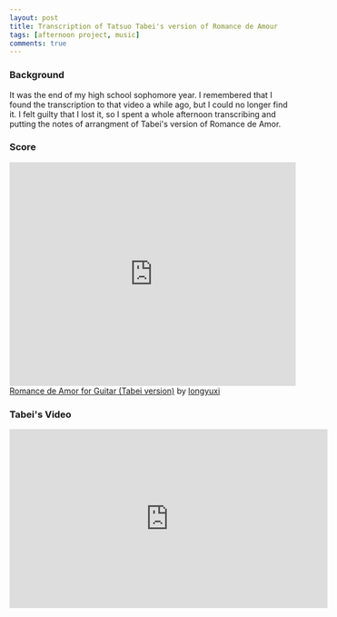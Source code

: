 ```yaml
---
layout: post
title: Transcription of Tatsuo Tabei's version of Romance de Amour
tags: [afternoon project, music]
comments: true
---
```


### Background
It was the end of my high school sophomore year. I remembered that I found the transcription to that video a while ago, but I could no longer find it. I felt guilty that I lost it, so I spent a whole afternoon transcribing and putting the notes of arrangment of Tabei's version of Romance de Amor. 

### Score
<iframe width="100%" height="394" src="https://musescore.com/user/29755265/scores/5575060/embed" frameborder="0" allowfullscreen allow="autoplay; fullscreen"></iframe>
<span><a href="https://musescore.com/user/29755265/scores/5575060/s/yQsE9K" target="_blank">Romance de Amor for Guitar (Tabei version)</a> by <a href="https://musescore.com/longyuxi">longyuxi</a></span>

### Tabei's Video
<iframe width="560" height="315" src="https://www.youtube.com/embed/Z5tEd16aBCY" frameborder="0" allow="accelerometer; autoplay; clipboard-write; encrypted-media; gyroscope; picture-in-picture" allowfullscreen></iframe>